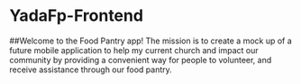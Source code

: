# YadaFp-Frontend


##Welcome to the Food Pantry app! The mission is to create a mock up of a future mobile 
application to help my current church and impact our community by providing a 
convenient way for people to volunteer, and receive assistance through our food pantry.
